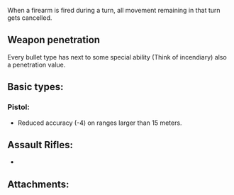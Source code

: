 When a firearm is fired during a turn, all movement remaining in that turn gets cancelled.

## Weapon penetration
Every bullet type has next to some special ability (Think of incendiary) also a penetration value.

## Basic types:
### Pistol:
- Reduced accuracy (-4) on ranges larger than 15 meters.
## Assault Rifles:
- 


## Attachments:
